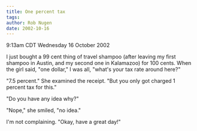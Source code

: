 ```yaml
---
title: One percent tax
tags: 
author: Rob Nugen
date: 2002-10-16
---
```


<p class=date>9:13am CDT Wednesday 16 October 2002</p>

<p>I just bought a 99 cent thing of travel shampoo (after leaving my
first shampoo in Austin, and my second one in Kalamazoo) for 100
cents.  When the girl said, "one dollar,"  I was all, "what's your tax
rate around here?"</p>

<p>"7.5 percent."  She examined the receipt.  "But you only got
charged 1 percent tax for this."</p>

<p>"Do you have any idea why?"</p>

<p>"Nope," she smiled, "no idea."</p>

<p>I'm not complaining.  "Okay, have a great day!"</p>

